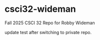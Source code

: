 # csci32-wideman

Fall 2025 CSCI 32 Repo for Robby Wideman

update test after switching to private repo.

